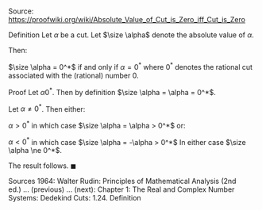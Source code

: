 # 

Source: https://proofwiki.org/wiki/Absolute_Value_of_Cut_is_Zero_iff_Cut_is_Zero

Definition
Let $\alpha$ be a cut.
Let $\size \alpha$ denote the absolute value of $\alpha$.

Then:

$\size \alpha = 0^*$ if and only if $\alpha = 0^*$
where $0^*$ denotes the rational cut associated with the (rational) number $0$.


Proof
Let $\alpha 0^*$.
Then by definition $\size \alpha = \alpha = 0^*$.

Let $\alpha \ne 0^*$.
Then either:

$\alpha > 0^*$ in which case $\size \alpha = \alpha > 0^*$
or:

$\alpha < 0^*$ in which case $\size \alpha = -\alpha > 0^*$
In either case $\size \alpha \ne 0^*$.

The result follows.
$\blacksquare$


Sources
1964: Walter Rudin: Principles of Mathematical Analysis (2nd ed.) ... (previous) ... (next): Chapter $1$: The Real and Complex Number Systems: Dedekind Cuts: $1.24$. Definition




